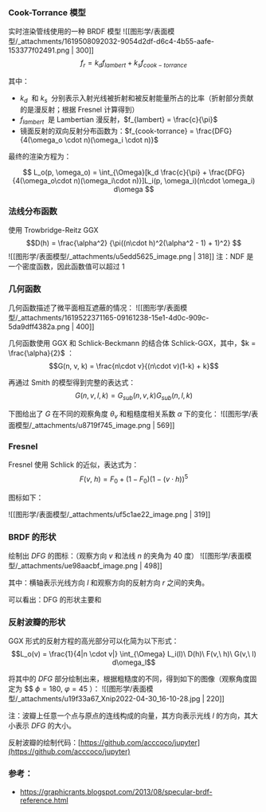 
### Cook-Torrance 模型
实时渲染管线使用的一种 BRDF 模型
![[图形学/表面模型/_attachments/1619508092032-9054d2df-d6c4-4b55-aafe-153377f02491.png | 300]]
$$f_r = k_df_{lambert} + k_sf_{cook-torrance}$$

其中：

- $k_d$  和 $k_s$  分别表示入射光线被折射和被反射能量所占的比率（折射部分贡献的是漫反射；根据 Fresnel 计算得到）
- $f_{lambert}$  是 Lambertian 漫反射，$f_{lambert} = \frac{c}{\pi}$  
- 镜面反射的双向反射分布函数为：$f_{cook-torrance} = \frac{DFG}{4(\omega_o \cdot n)(\omega_i \cdot n)}$ 

最终的渲染方程为：

$$
L_o(p, \omega_o) 
= \int_{\Omega}[k_d \frac{c}{\pi} + \frac{DFG}{4(\omega_o\cdot n)(\omega_i\cdot n)}]L_i(p, \omega_i)(n\cdot \omega_i) d\omega
$$


### 法线分布函数
使用 Trowbridge-Reitz GGX
$$D(h)
= \frac{\alpha^2}
{\pi((n\cdot h)^2(\alpha^2 - 1) + 1)^2} $$
![[图形学/表面模型/_attachments/u5edd5625_image.png | 318]]
注：NDF 是一个密度函数，因此函数值可以超过 1


### 几何函数
几何函数描述了微平面相互遮蔽的情况：
![[图形学/表面模型/_attachments/1619522371165-09161238-15e1-4d0c-909c-5da9dff4382a.png | 400]]

几何函数使用 GGX 和 Schlick-Beckmann 的结合体 Schlick-GGX，其中，$k = \frac{\alpha}{2}$ ：
$$G(n, v, k) = \frac{n\cdot v}{(n\cdot v)(1-k) + k}$$

再通过 Smith 的模型得到完整的表达式：
$$G(n,v,l,k) = G_{sub}(n,v,k)G_{sub}(n,l,k)$$

下图给出了 $G$ 在不同的观察角度 $\theta_v$ 和粗糙度相关系数 $\alpha$ 下的变化：
![[图形学/表面模型/_attachments/u8719f745_image.png | 569]]

### Fresnel
Fresnel 使用 Schlick 的近似，表达式为：
$$F(v,\ h) = F_0 + (1 - F_0)(1 - (v \cdot h))^5$$

图标如下：

![[图形学/表面模型/_attachments/uf5c1ae22_image.png | 319]]


### BRDF 的形状
绘制出 $DFG$  的图标：（观察方向 $v$ 和法线 $n$ 的夹角为 $40$ 度）
![[图形学/表面模型/_attachments/ue98aacbf_image.png | 498]]

其中：横轴表示光线方向 $l$ 和观察方向的反射方向 $r$ 之间的夹角。

可以看出：DFG 的形状主要和


### 反射波瓣的形状
GGX 形式的反射方程的高光部分可以化简为以下形式：
$$L_o(v) = \frac{1}{4|n \cdot v|} \int_{\Omega} L_i(l)\ D(h)\ F(v,\ h)\ G(v,\ l) d\omega_l$$

将其中的 $DFG$  部分绘制出来，根据粗糙度的不同，得到如下的图像（观察角度固定为 $\$ $\phi=180,\ \varphi=45$ ）：
![[图形学/表面模型/_attachments/u19f33a67_Xnip2022-04-30_16-10-28.jpg | 220]]

注：波瓣上任意一个点与原点的连线构成的向量，其方向表示光线 $l$ 的方向，其大小表示 $DFG$  的大小。

反射波瓣的绘制代码：[https://github.com/acccoco/jupyter](https://github.com/acccoco/jupyter)


### 参考：

- https://graphicrants.blogspot.com/2013/08/specular-brdf-reference.html
